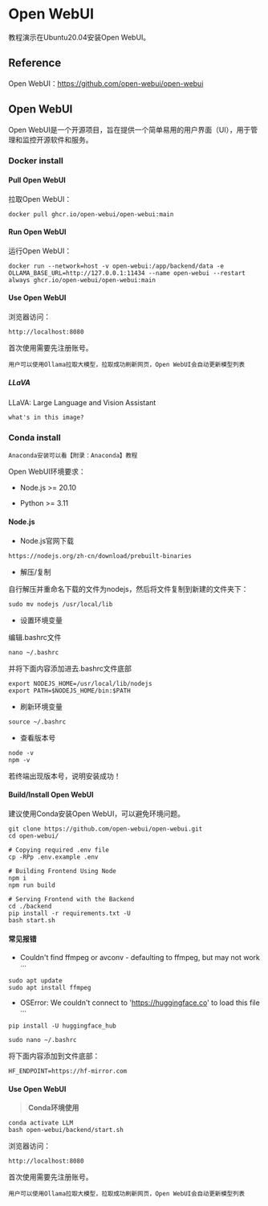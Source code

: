 # Open WebUI

教程演示在Ubuntu20.04安装Open WebUI。

## Reference

Open WebUI：https://github.com/open-webui/open-webui

## Open WebUI

Open WebUI是一个开源项目，旨在提供一个简单易用的用户界面（UI），用于管理和监控开源软件和服务。

### Docker install

#### Pull Open WebUI

拉取Open WebUI：

```
docker pull ghcr.io/open-webui/open-webui:main
```

#### Run Open WebUI

运行Open WebUI：

```
docker run --network=host -v open-webui:/app/backend/data -e OLLAMA_BASE_URL=http://127.0.0.1:11434 --name open-webui --restart always ghcr.io/open-webui/open-webui:main
```

#### Use Open WebUI

浏览器访问：

```
http://localhost:8080
```

首次使用需要先注册账号。

```
用户可以使用Ollama拉取大模型，拉取成功刷新网页，Open WebUI会自动更新模型列表
```

##### LLaVA

LLaVA: Large Language and Vision Assistant

```
what's in this image?
```

### Conda install

```
Anaconda安装可以看【附录：Anaconda】教程
```

Open WebUI环境要求：

- Node.js >= 20.10

- Python >= 3.11

#### Node.js

- Node.js官网下载

```
https://nodejs.org/zh-cn/download/prebuilt-binaries
```

- 解压/复制

自行解压并重命名下载的文件为nodejs，然后将文件复制到新建的文件夹下：

```
sudo mv nodejs /usr/local/lib
```

- 设置环境变量

编辑.bashrc文件

```
nano ~/.bashrc
```

并将下面内容添加进去.bashrc文件底部

```
export NODEJS_HOME=/usr/local/lib/nodejs
export PATH=$NODEJS_HOME/bin:$PATH
```

- 刷新环境变量

```
source ~/.bashrc
```

- 查看版本号

```
node -v
npm -v
```

若终端出现版本号，说明安装成功！

#### Build/Install Open WebUI

建议使用Conda安装Open WebUI，可以避免环境问题。

```
git clone https://github.com/open-webui/open-webui.git
cd open-webui/

# Copying required .env file
cp -RPp .env.example .env

# Building Frontend Using Node
npm i
npm run build

# Serving Frontend with the Backend
cd ./backend
pip install -r requirements.txt -U
bash start.sh
```

#### 常见报错

- Couldn't find ffmpeg or avconv - defaulting to ffmpeg, but may not work ···

```
sudo apt update
sudo apt install ffmpeg
```

- OSError: We couldn't connect to 'https://huggingface.co' to load this file ···

```
pip install -U huggingface_hub
```

```
sudo nano ~/.bashrc
```

将下面内容添加到文件底部：

```
HF_ENDPOINT=https://hf-mirror.com
```

#### Use Open WebUI

> **Conda环境使用**

```
conda activate LLM
bash open-webui/backend/start.sh
```

浏览器访问：

```
http://localhost:8080
```

首次使用需要先注册账号。

```
用户可以使用Ollama拉取大模型，拉取成功刷新网页，Open WebUI会自动更新模型列表
```

